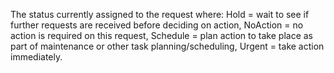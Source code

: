 The status currently assigned to the request where:
Hold = wait to see if further requests are received before deciding on action,
NoAction = no action is required on this request,
Schedule = plan action to take place as part of maintenance or other task planning/scheduling,
Urgent = take action immediately.